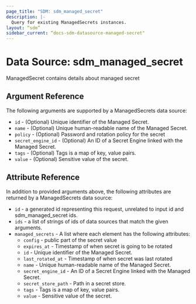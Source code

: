 ```yaml
---
page_title: "SDM: sdm_managed_secret"
description: |-
  Query for existing ManagedSecrets instances.
layout: “sdm”
sidebar_current: “docs-sdm-datasource-managed-secret"
---
```

# Data Source: sdm_managed_secret

ManagedSecret contains details about managed secret
## Argument Reference
The following arguments are supported by a ManagedSecrets data source:
* `id` - (Optional) Unique identifier of the Managed Secret.
* `name` - (Optional) Unique human-readable name of the Managed Secret.
* `policy` - (Optional) Password and rotation policy for the secret
* `secret_engine_id` - (Optional) An ID of a Secret Engine linked with the Managed Secret.
* `tags` - (Optional) Tags is a map of key, value pairs.
* `value` - (Optional) Sensitive value of the secret.
## Attribute Reference
In addition to provided arguments above, the following attributes are returned by a ManagedSecrets data source:
* `id` - a generated id representing this request, unrelated to input id and sdm_managed_secret ids.
* `ids` - a list of strings of ids of data sources that match the given arguments.
* `managed_secrets` - A list where each element has the following attributes:
	* `config` - public part of the secret value
	* `expires_at` - Timestamp of when secret is going to be rotated
	* `id` - Unique identifier of the Managed Secret.
	* `last_rotated_at` - Timestamp of when secret was last rotated
	* `name` - Unique human-readable name of the Managed Secret.
	* `secret_engine_id` - An ID of a Secret Engine linked with the Managed Secret.
	* `secret_store_path` - Path in a secret store.
	* `tags` - Tags is a map of key, value pairs.
	* `value` - Sensitive value of the secret.

